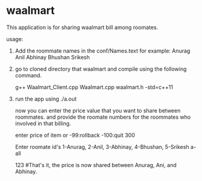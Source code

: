 # waalmart
This application is for sharing waalmart bill among roomates.

usage:
1) Add the roommate names in the conf/Names.text
   for example: 
	Anurag
	Anil
	Abhinay
	Bhushan
	Srikesh

2) go to cloned directory that waalmart and compile using the following command.

   g++ Waalmart_Client.cpp Waalmart.cpp waalmart.h -std=c++11

3) run the app using ./a.out

   now you can enter the price value that you want to share between roommates.
   and provide the roomate numbers for the roommates who involved in that billing.
   
   enter price of item or -99:rollback -100:quit
   300
   
   Enter roomate id's  1-Anurag, 2-Anil, 3-Abhinay, 4-Bhushan, 5-Srikesh
   a-all
   
   123   #That's it, the price is now shared between Anurag, Ani, and Abhinay.
